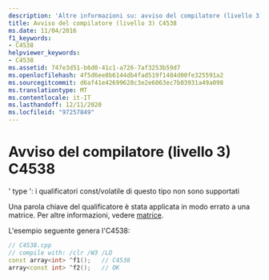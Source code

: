 ```yaml
---
description: 'Altre informazioni su: avviso del compilatore (livello 3) C4538'
title: Avviso del compilatore (livello 3) C4538
ms.date: 11/04/2016
f1_keywords:
- C4538
helpviewer_keywords:
- C4538
ms.assetid: 747e3d51-b6d0-41c1-a726-7af3253b59d7
ms.openlocfilehash: 4f5d6ee8b6144db4fad519f1484d00fe325591a2
ms.sourcegitcommit: d6af41e42699628c3e2e6063ec7b03931a49a098
ms.translationtype: MT
ms.contentlocale: it-IT
ms.lasthandoff: 12/11/2020
ms.locfileid: "97257849"
---
```

# <a name="compiler-warning-level-3-c4538"></a>Avviso del compilatore (livello 3) C4538

' type ': i qualificatori const/volatile di questo tipo non sono supportati

Una parola chiave del qualificatore è stata applicata in modo errato a una matrice. Per altre informazioni, vedere [matrice](../../extensions/arrays-cpp-component-extensions.md).

L'esempio seguente genera l'C4538:

```cpp
// C4538.cpp
// compile with: /clr /W3 /LD
const array<int> ^f1();   // C4538
array<const int> ^f2();   // OK
```
